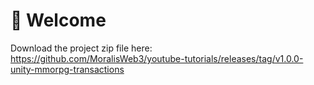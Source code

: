 <h1>👋 Welcome</h1>

Download the project zip file here: https://github.com/MoralisWeb3/youtube-tutorials/releases/tag/v1.0.0-unity-mmorpg-transactions

